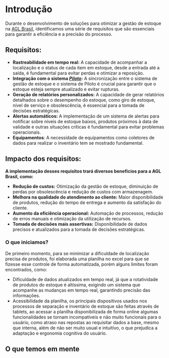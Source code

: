 # Introdução

Durante o desenvolvimento de soluções para otimizar a gestão de estoque na [AGL Brasil](https://www.aglbrasil.com/), identificamos uma série de requisitos que são essenciais para garantir a eficiência e a precisão do processo.

## Requisitos:

* **Rastreabilidade em tempo real:** A capacidade de acompanhar a localização e o status de cada item em estoque, desde a entrada até a saída, é fundamental para evitar perdas e otimizar a reposição.
* **Integração com o sistema *[Piloto](https://performancei.com.br/):*** A sincronização entre o sistema de gestão de estoque e o sistema de Piloto é crucial para garantir que o estoque esteja sempre atualizado e evitar rupturas.
* **Geração de relatórios personalizados:** A capacidade de gerar relatórios detalhados sobre o desempenho do estoque, como giro de estoque, nível de serviço e obsolescência, é essencial para a tomada de decisões estratégicas.
* **Alertas automáticos:** A implementação de um sistema de alertas para notificar sobre níveis de estoque baixos, produtos próximos à data de validade e outras situações críticas é fundamental para evitar problemas operacionais.
* **Equipamentos**: A necessidade de equipamentos como coletores de dados para realizar o inventário tem se mostrado fundamental.

## Impacto dos requisitos:

**A implementação desses requisitos trará diversos benefícios para a AGL Brasil, como:**

* **Redução de custos:** Otimização da gestão de estoque, diminuição de perdas por obsolescência e redução de custos com armazenagem.
* **Melhora na qualidade do atendimento ao cliente:** Maior disponibilidade de produtos, redução do tempo de entrega e aumento da satisfação do cliente.
* **Aumento da eficiência operacional:** Automação de processos, redução de erros manuais e otimização da utilização de recursos.
* **Tomada de decisões mais assertivas:** Disponibilidade de dados precisos e atualizados para a tomada de decisões estratégicas.

### O que iniciamos?

De primeiro momento, para se minimizar a dificuldade de localização precisa de produtos, foi elaborada uma planilha no excel para que se fizesse esse controle de forma automatizada, porém alguns limites foram encontrados, como:

* Dificuldade de dados atualizados em tempo real, já que a rotatividade de produtos do estoque é altíssima, exigindo um sistema que acompanhe as mudanças em tempo real, garantindo  precisão das informações.
* Acessibilidade da planilha, os principais dispositivos usados nos processos de separação e inventário de estoque são feitas através de tablets, ao acessar a planilha disponibilizada de forma online algumas funcionalidades se tornam incompatíveis e não muito funcionais para o usuário, como atraso nas repostas ao requisitar dados a base, mesmo que interna, além de não ser muito usual e intuitívo, o que prejudica a adaptação e ergonomia cognitíva do usuário. 


## O que temos em mente
